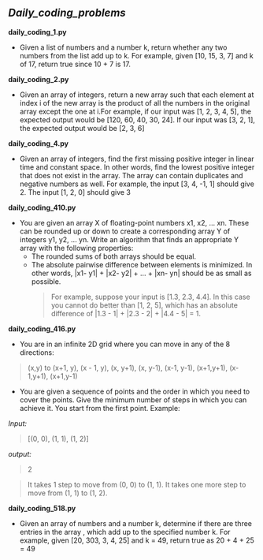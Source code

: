 ## ***Daily_coding_problems***

   **daily_coding_1.py**
   - Given a list of numbers and a number k, return whether any two numbers from the list add up to k.
For example, given [10, 15, 3, 7] and k of 17, return true since 10 + 7 is 17.
   
   **daily_coding_2.py**
   - Given an array of integers, return a new array such that each element at index i of the new array is the product of all the numbers in the original array except the one at i.For example, if our input was [1, 2, 3, 4, 5], the expected output would be [120, 60, 40, 30, 24]. If our input was [3, 2, 1], the expected output would be [2, 3, 6]
   
   **daily_coding_4.py**
   - Given an array of integers, find the first missing positive integer in linear time and constant space. In other words, 
find the lowest positive integer that does not exist in the array. The array can contain duplicates and negative numbers as well.
For example, the input [3, 4, -1, 1] should give 2. The input [1, 2, 0] should give 3

  **daily_coding_410.py**
  - You are given an array X of floating-point numbers x1, x2, ... xn. These can be rounded up or down to create a corresponding array Y of integers y1, y2, ... yn.
Write an algorithm that finds an appropriate Y array with the following properties:
      - The rounded sums of both arrays should be equal.
      - The absolute pairwise difference between elements is minimized. In other words, |x1- y1| + |x2- y2| + ... + |xn- yn| should be as small as possible.
        > For example, suppose your input is [1.3, 2.3, 4.4]. In this case you cannot do better than [1, 2, 5], which has an absolute difference of |1.3 - 1| + |2.3 - 2| + |4.4 - 5| = 1.
        
        
  **daily_coding_416.py**
  
  - You are in an infinite 2D grid where you can move in any of the 8 directions:
  > (x,y) to
  > (x+1, y),
  > (x - 1, y),
  > (x, y+1), 
  > (x, y-1),
  > (x-1, y-1),
  > (x+1,y+1),
  > (x-1,y+1),
  > (x+1,y-1)

  - You are given a sequence of points and the order in which you need to cover the points. Give the minimum number of steps in which you can achieve it. You start from the first point.
  Example:
  
  *Input:*
 
  > [(0, 0), (1, 1), (1, 2)]
  
  *output:*
  
  > 2
  
  > It takes 1 step to move from (0, 0) to (1, 1). It takes one more step to move from (1, 1) to (1, 2).

 **daily_coding_518.py**

 - Given an array of numbers and a number k, determine if there are three entries in the array ,
which add up to the specified number k. For example, given [20, 303, 3, 4, 25] and k = 49, 
return true as 20 + 4 + 25 = 49
